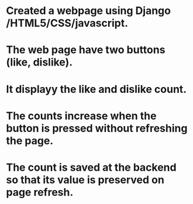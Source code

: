 # Created a webpage using Django /HTML5/CSS/javascript.
# The web page have two buttons (like, dislike).
# It displayy the like and dislike count.
# The counts increase when the button is pressed without refreshing the page.
# The count is saved at the backend so that its value is preserved on page refresh.
